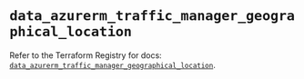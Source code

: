 # `data_azurerm_traffic_manager_geographical_location`

Refer to the Terraform Registry for docs: [`data_azurerm_traffic_manager_geographical_location`](https://registry.terraform.io/providers/hashicorp/azurerm/3.100.0/docs/data-sources/traffic_manager_geographical_location).
